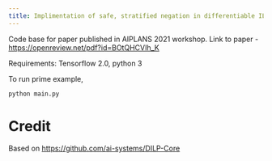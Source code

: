 ```yaml
---
title: Implimentation of safe, stratified negation in differentiable ILP.
---
```


Code base for paper published in AIPLANS 2021 workshop. Link to paper -
<https://openreview.net/pdf?id=BOtQHCVIh_K>

Requirements: Tensorflow 2.0, python 3

To run prime example,

``` {.bash org-language="sh"}
python main.py
```

Credit
======

Based on <https://github.com/ai-systems/DILP-Core>
